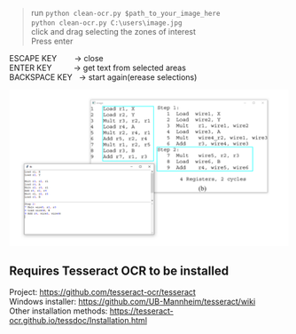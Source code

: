   > run ```python clean-ocr.py $path_to_your_image_here``` </br>
  > ```python clean-ocr.py C:\users\image.jpg``` </br>
click and drag selecting the zones of interest </br>
Press enter </br>

ESCAPE KEY &nbsp; &nbsp; &nbsp; &nbsp;-> close </br>
ENTER KEY &nbsp; &nbsp; &nbsp; &nbsp; &nbsp;-> get text from selected areas </br>
BACKSPACE KEY  &nbsp; -> start again(erease selections)</br>

![alt text](https://github.com/MauBorre/clean-ocr/blob/main/example.png?raw=true)

## Requires Tesseract OCR to be installed
Project: https://github.com/tesseract-ocr/tesseract </br>
Windows installer: https://github.com/UB-Mannheim/tesseract/wiki </br>
Other installation methods: https://tesseract-ocr.github.io/tessdoc/Installation.html </br>
